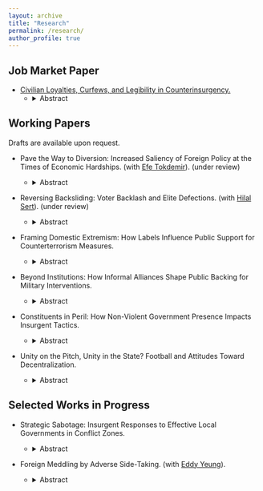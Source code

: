 ```yaml
---
layout: archive
title: "Research"
permalink: /research/
author_profile: true
---
```


## Job Market Paper

- [Civilian Loyalties, Curfews, and Legibility in Counterinsurgency.](https://drive.google.com/file/d/1kHmegx0c2VJ1TIOnR_sEqzKNEfZSvc6k/view?usp=sharing)
  -   <details>

        <summary>Abstract</summary>
        States often implement population control measures to combat insurgencies, but how do they decide where to impose such measures, and how do these policies reshape counterinsurgency dynamics? This study examines curfews—ostensibly nonviolent yet indiscriminate restrictions on civilian movement—as a tool to enhance state legibility and information flows. While curfews improve government oversight, they also disrupt civilian life, creating a tradeoff between security and public backlash. Using Turkey’s counterinsurgency campaign against the Kurdish insurgency as a case study, I find that curfews trigger civilian displacement, which mitigates the state’s information problem by altering the demographic composition of conflict zones. This facilitates intensified military operations in depopulated urban areas. Additionally, I show that curfew deployment is shaped by civilian loyalties: the government imposes more curfews in insurgent-dominated districts and fewer in competitive and government-dominated districts. These findings contribute to broader debates on state control, legibility, and the strategic use of repression in counterinsurgency campaigns.


## Working Papers

Drafts are available upon request.

- Pave the Way to Diversion: Increased Saliency of Foreign Policy at the Times of Economic Hardships. (with [Efe Tokdemir](https://www.efetokdemir.com/)). (under review)
  -   <details>

        <summary>Abstract</summary>
        Most research on the diversionary use of force focuses on timing of conflict initiation and target selection, often treating the public as passive observers of the process. This research note challenges this assumption by examining how leaders try to configure most-needed public attention before resorting to use of force for diversionary purposes. We contend that economic downturns that trigger leaders' diversionary attempts  require them first to boost salience of foreign policy issues in the eyes of the public. We measure foreign policy salience in U.S. presidential speeches from 1945 to 2019 using a large language model (LLM), and examine its mediating role between economic conditions and aggression in international politics. Moreover, rather than using quarterly or yearly data, we utilize monthly-level data for economic indicators as well as political outcomes to acquire a finer-grained view of causal story. The results are in line with our theoretical expectation, while not supporting existing accounts of diversionary theory: we do not find a direct effect of inflation on use of force abroad; whereas, inflation is positively associated with increased levels of foreign policy salience in presidential speeches, which in turn increases the likelihood of use of force. Our findings suggest that leaders first elevate foreign policy issues rhetorically before resorting to force; and hence, it can be a signal for upcoming aggression abroad. These findings highlight the importance of public priming in the diversionary use of force, and offer a new perspective on the role of presidential rhetoric.

- Reversing Backsliding: Voter Backlash and Elite Defections. (with [Hilal Sert](https://serthilal.github.io/)). (under review)
  -   <details>

        <summary>Abstract</summary>
        What role can voters play in reversing democratic backsliding? We examine an overlooked channel: credible signals of voter discontent can drive defections from ruling party elites. When voters punish undemocratic behavior, ruling elites may interpret these signals as dissatisfaction and defect to challenge the regime. Using survival analysis with an original dataset on ruling party candidates in Turkey’s legislative elections, we find that backlash against the ruling party, especially after attempts to overturn the 2019 Istanbul mayoral election, increased elite defections. Notably, elites with minimal ties to the party’s structure or those with significant public popularity—such as former ministers—were more likely to leave, leveraging their reputations to align with opposition ranks. Our findings suggest that voter signals can weaken ruling parties internally, creating opportunities for opposition to challenge authoritarian tendencies. This highlights the importance of medium-stakes elections as platforms for voters to signal discontent and influence regime dynamics.

- Framing Domestic Extremism: How Labels Influence Public Support for Counterterrorism Measures.
  -   <details>

        <summary>Abstract</summary>
        How does the labeling of violent domestic groups influence public support for counterterrorism policies? This study examines the effects of labeling, specifically using the terms ``terrorist'' or ``extremist,'' on Americans’ willingness to endorse counterterrorism measures against ideologically motivated domestic violent actors. Using a pre-registered survey experiment conducted in the United States, I find that labeling does not consistently increase support for counterterrorism responses, such as dedicating resources, enhancing surveillance, or conducting counterterrorism operations. Instead, public support is strongly shaped by partisan identity and the ideological orientation of the violent group. Further analysis reveals that these partisan divides are driven by psychological mechanisms, including perceived credibility of the attack, personal risk, and justification of the violence. These findings suggest that elite and media framing has limited influence in the absence of deeper shifts in partisan threat perception, emphasizing the role of affective polarization in shaping responses to domestic extremism.

- Beyond Institutions: How Informal Alliances Shape Public Backing for Military Interventions.
  -   <details>

        <summary>Abstract</summary>
        How does collaboration with allies shape public support for overseas counterinsurgency operations? While much existing research emphasizes formal institutions like the UN or NATO, this study examines ad hoc partnerships with local, regional, and Western actors. Using a preregistered U.S. survey experiment, I find that collaboration significantly increases support for troop deployments compared to unilateral action. However, it does not shift beliefs about threat, necessity, cost, or likely success. Instead, collaboration appears to function symbolically, resonating most with individuals predisposed toward internationalism, supportive of NATO, or aligned with the Democratic Party. These findings challenge informational accounts of multilateralism and highlight the legitimating role of symbolic cues in shaping public opinion. The study broadens our understanding of how governments can use even informal coalitions to secure domestic backing for military interventions.

- Constituents in Peril: How Non-Violent Government Presence Impacts Insurgent Tactics.
  -   <details>

        <summary>Abstract</summary>
        Insurgents may risk their constituents' lives and protect themselves by conducting civilian-endangering attacks. Existing scholarship emphasizes the costs of civilian victimization on the responsible warring party. Extending this line of research, I ask under what conditions insurgent groups accept these costs, risking their own constituents' lives. In this research note, I argue that insurgents produce more civilian-endangering attacks when their constituents are more likely to support the insurgency because of a lack of political channels. I test this theory using micro-level event data on construction and violence in Iraq from 2004 to 2009. I show that the increase in non-violent government presence, such as mayoral offices or government centers, changes the composition of insurgent tactics, leading them to engage in civilian-endangering attacks less within regions densely populated by their constituents. The findings offer a new framework to understand insurgent violence against civilians, emphasizing the need for alternative non-violent channels to reduce civilian victimization.

- Unity on the Pitch, Unity in the State? Football and Attitudes Toward Decentralization.
  -   <details>

        <summary>Abstract</summary>
        How do major national rituals such as international football matches affect political attitudes on territorial organization? This paper investigates whether exposure to Spanish national team matches influences individual preferences over decentralization and national identification. Leveraging the timing of football matches and a rich panel dataset of political attitudes in Spain, I employ a quasi-experimental design that relies on the as-if random timing of matches relative to the survey fieldwork. I find that exposure to a national match significantly increases identification with Spanish identity and reduces support for greater regional autonomy. The findings contribute to our understanding of how seemingly irrelevant events shape attitudes toward national unity and political structure.


## Selected Works in Progress

- Strategic Sabotage: Insurgent Responses to Effective Local Governments in Conflict Zones.
  -   <details>

        <summary>Abstract</summary>
        Conventional wisdom on counterinsurgency (COIN) campaigns emphasizes the importance of winning the hearts and minds of the population to defeat insurgents. However, existing studies, which often focus on the impact of development aid in conflict zones, present mixed evidence regarding the violence-dampening effect of such strategies. Building on this, I argue that insurgents adapt their tactics to undermine local governments that provide effective public services, particularly those that gain support from the population. This strategy involves sabotage, as insurgents target municipalities that deliver better services to prevent them from consolidating local support. Such sabotage tactics can be particularly effective because they provoke security forces to intensify their operations, shifting the focus of the COIN campaign to enemy-centric measures and diminishing the potential benefits of local government services. Using a regression discontinuity (RD) design, I analyze the 1994 Municipal Elections in the context of the Kurdish insurgency in Turkey. My findings show that insurgents strategically respond to the rule of the Refah Party (RP), known for its strong local presence and effective public service provision, by increasing attacks on security forces in districts where the RP narrowly won. These results contribute to our understanding of insurgent tactics by highlighting how they can undermine COIN efforts through targeted violence in response to local governance.

- Foreign Meddling by Adverse Side-Taking. (with [Eddy Yeung](https://eddy-yeung.github.io/)).
  -   <details>

        <summary>Abstract</summary>
        Foreign electoral intervention is an increasingly popular tool for authoritarian superpowers to influence politics in the international system. This paper conceptualizes a strategy of foreign meddling: adverse side-taking. We argue that foreign rivals can tip the balance of electoral support in favor of their preferred candidate by overtly endorsing another candidate. This strategy can be effective because rivals' endorsement can signal to domestic voters that the endorsed candidate, if elected, will likely make inappropriate foreign policy decisions for their country. To offer a first-cut empirical test of our argument, we administered a pilot survey experiment to American citizens and found that---consistent with the core prediction of our theory---candidates endorsed by US rivals suffered significant electoral backlash. Building on our pilot study, we design and preregister a complementary pair of candidate-choice and vignette-based experiments to unpack the impact, mechanism, and scope of adverse side-taking.    

